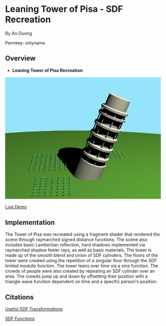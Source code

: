 # Leaning Tower of Pisa - SDF Recreation

By An Duong

Pennkey: onlyname

## Overview
* **Leaning Tower of Pisa Recreation**
<img src="Pisa1.png" width="800"/>

[Live Demo](https://onlyname1.github.io/hw02-raymarching-sdfs/)

## Implementation
The Tower of Pisa was recreated using a fragment shader that rendered the scene through raymarched signed distance functions. The scene also includes basic Lambertian reflection, hard shadows implemented via raymarched shadow feeler rays, as well as basic materials. The tower is made up of the smooth blend and union of SDF cylinders. The floors of the tower were created using the repetition of a singular floor through the SDF limited modullo function. The tower leans over time via a sine function. The crowds of people were also created by repeating an SDF cylinder over an area. The crowds jump up and down by offsetting their position with a triangle wave function dependent on time and a specific person's position.

## Citations
[Useful SDF Transformations](http://jamie-wong.com/2016/07/15/ray-marching-signed-distance-functions/#rotation-and-translation)

[SDF Functions](https://www.iquilezles.org/www/articles/distfunctions/distfunctions.htm)
